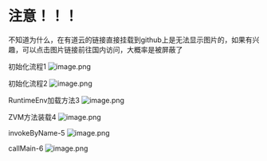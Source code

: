 # 注意！！！
不知道为什么，在有道云的链接直接挂载到github上是无法显示图片的，如果有兴趣，可以点击图片链接前往国内访问，大概率是被屏蔽了

初始化流程1
![image.png](https://note.youdao.com/yws/res/4336/WEBRESOURCE1d0ee313eeeda42cb65123b146cefeca)

初始化流程2
![image.png](https://note.youdao.com/yws/res/4341/WEBRESOURCE20f437afb308323ac6ba5df9c42436fa)

RuntimeEnv加载方法3
![image.png](https://note.youdao.com/yws/res/4345/WEBRESOURCEb0313ba501e03699d7c726fbc93bc919)

ZVM方法装载4
![image.png](https://note.youdao.com/yws/res/4348/WEBRESOURCEb2f47d5688174ee41b24b0b21b693965)

invokeByName-5
![image.png](https://note.youdao.com/yws/res/4351/WEBRESOURCE689a13db82242bcaa0985bdfc5135937)

callMain-6
![image.png](https://note.youdao.com/yws/res/4354/WEBRESOURCE27124a76fd8686f59c2acf13ca493cd9)
